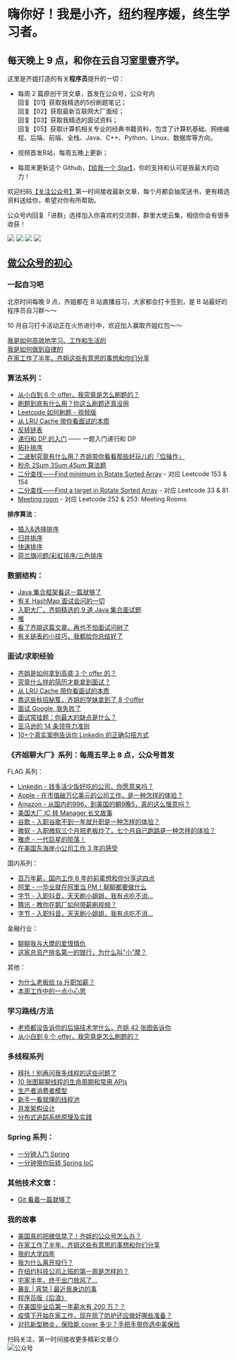 # 嗨你好！我是小齐，纽约程序媛，终生学习者。
## 每天晚上 9 点，和你在云自习室里壹齐学。

这里是齐姐打造的有关**程序员**提升的一切：

- 每周 2 篇原创干货文章，首发在公众号，公众号内  
回复【01】获取我精选的5份刷题笔记；  
回复【02】获取最新互联网大厂面经；  
回复【03】获取我精选的面试资料；  
回复【05】获取计算机相关专业的经典书籍资料，包含了计算机基础、网络编程、后端、前端、全栈、Java、C++、Python、Linux、数据库等方向。  

- 视频首发B站，每周五晚上更新；

- 每周末更新这个 Github，[【给我一个 Star】](https://github.com/xiaoqi6666/NYCSDE)，你的支持和认可是我最大的动力！  

欢迎扫码[【关注公众号】](#公众号)第一时间接收最新文章，每个月都会抽奖送书，更有精选资料送给你，希望对你有所帮助。

公众号内回复「进群」选择加入你喜欢的交流群，群里大佬云集，相信你会有很多收获！


[![](https://img.shields.io/badge/公众号-码农田小齐-brightgreen)](#公众号)
[![](https://img.shields.io/badge/Wechat-私人微信-red)](#微信)
[![](https://img.shields.io/badge/哔哩哔哩-B站-ff69b4)](https://space.bilibili.com/494413969)
[![](https://img.shields.io/badge/Youtube-油管-ff69b4)](https://www.youtube.com/channel/UCs9h4-b9r6yR1zl4yf6lCmQ)

## [做公众号的初心](https://mp.weixin.qq.com/s?__biz=MzIzNDQ3MzgxMw==&mid=2247483805&idx=1&sn=a518935eb89599aea7ef9f091e5cd870&chksm=e8f491a7df8318b17519bf5779af17bfdcf3b054c096f7669a4ac850f7bfe39228e2e88ad6be&token=939207694&lang=zh_CN#rd)  

### 一起自习吧  

北京时间每晚 9 点，齐姐都在 B 站直播自习，大家都会打卡签到，是 B 站最好的程序员自习群～～

10 月自习打卡活动正在火热进行中，欢迎加入赢取齐姐红包～～  

[我是如何高效地学习、工作和生活的](https://t.1yb.co/3p0L)    
[我是如何做到自律的](https://tinyurl.com/y6lco737)  
[在家工作了半年，齐姐这些有意思的事想和你们分享](https://mp.weixin.qq.com/s?__biz=MzIzNDQ3MzgxMw==&mid=2247486492&idx=1&sn=a9af3e17422aaafac82f9280b873c0ef&chksm=e8f49c26df831530448f5815fcd2c3d40d6a2794e56012d055f9168765f0a1f1cd7d4cf535ac&token=445384448&lang=zh_CN#rd)  

### 算法系列：
- [从小白到 6 个 offer，我究竟是怎么刷题的？](https://mp.weixin.qq.com/s/B9ttml8KX7kn7K1mvbRbng)  
- [刷题到底有什么用？你这么刷题还真没用](https://mp.weixin.qq.com/s/afgfp3FQAauywAEElibD9w)  
- [Leetcode 如何刷题 - 视频版](https://t.1yb.co/3p0R)  
- [从 LRU Cache 带你看面试的本质](https://t.1yb.co/3p0S)  
- [反转链表](https://t.1yb.co/3p0Q)  
- [递归和 DP 的入门](http://mp.weixin.qq.com/s?__biz=MzIzNDQ3MzgxMw==&mid=100000222&idx=1&sn=2882975d5ed764368ba09d352a1c3c36&chksm=68f491e45f8318f2140d980c6b73b1318e3ef8be31194f4cf3bce054bfe93dc433dcb19be2a9#rd) —— 一题入门递归和 DP   
- [拓扑排序](http://mp.weixin.qq.com/s?__biz=MzIzNDQ3MzgxMw==&mid=100000183&idx=1&sn=09ea301acf7dd74656e9c78bea03f674&chksm=68f4918d5f83189ba10a3a5f845d16e95b95c48cec684b06e2ad6c313f35f2a4e2531bd9d8d7#rd)    
- [二进制究竟有什么用？齐姐带你看看那些好玩儿的「位操作」](https://mp.weixin.qq.com/s?__biz=MzIzNDQ3MzgxMw==&mid=2247485805&idx=1&sn=f96eb8cbfb70d9c36cc0600c7358ca81&chksm=e8f49957df8310411155d2f8d6789d19e4afca1138316fa1df27784a4bbb5cb6d05f3b745a94&token=462746322&lang=zh_CN#rd)  
- [秒杀 2Sum 3Sum 4Sum 算法题](https://mp.weixin.qq.com/s/cadPDq7D3IYYnnMWTWhf_g)  
- [二分查找——Find minimum in Rotate Sorted Array](https://mp.weixin.qq.com/s/C8KcEkYsqtcW1yniXARPbw) - 对应 Leetcode 153 & 154     
- [二分查找——Find a target in Rotate Sorted Array](https://mp.weixin.qq.com/s/jJzTKJTaMIx753XwVYT8pw) - 对应 Leetcode 33 & 81  
- [Meeting room](https://mp.weixin.qq.com/s/x-kroWsyFgqmQhlB793TOg) - 对应 Leetcode 252 & 253: Meeting Rooms   

**排序算法**：  
  - [插入&选择排序](http://mp.weixin.qq.com/s?__biz=MzIzNDQ3MzgxMw==&mid=100000660&idx=1&sn=c4bb44f5700e304bce10d43943a2f50f&chksm=68f493ae5f831ab8b7fa7fbca4265226248ac6c412f24cad6c9ee6035ec4d5c56cdcc550edac#rd)  
  - [归并排序](http://mp.weixin.qq.com/s?__biz=MzIzNDQ3MzgxMw==&mid=100000707&idx=1&sn=1451c045270ba5278d121df641547603&chksm=68f493f95f831aefb881f53f81299eed19c20ea22f36e110baf1620a8f1eedea7c89b3723815#rd)  
  - [快速排序](http://mp.weixin.qq.com/s?__biz=MzIzNDQ3MzgxMw==&mid=100000886&idx=1&sn=a6121c5eb2031646012fa434aee5f883&chksm=68f4944c5f831d5a3e49c3e6c1314a21d4658886ce3e4e72f0be8a5532514851418a1d3f4ccd#rd)  
  - [荷兰旗问题/彩虹排序/三色排序](http://mp.weixin.qq.com/s?__biz=MzIzNDQ3MzgxMw==&mid=100000907&idx=1&sn=a1edaefa4e6ccf82ecaa9f95a32d14ab&chksm=68f494b15f831da77f86042e4e560461a620def40f6ff8172a6ae778a210ab0385113d2f3a91#rd)   



### 数据结构：

- [Java 集合框架看这一篇就够了](https://t.1yb.co/3p0G)  
- [有关 HashMap 面试会问的一切](http://mp.weixin.qq.com/s?__biz=MzIzNDQ3MzgxMw==&mid=100000171&idx=1&sn=4e38e67791f3f67e15aea2e666f6d308&chksm=68f491915f831887f943356c45dac6c8ebacd1bef31432d0aec509ec3a3b835fe0c1f5c5cc4a#rd)  
- [入职大厂，齐姐精选的 9 道 Java 集合面试题](https://t.1yb.co/3p0K)  
- [堆](https://t.1yb.co/3p0I)    
- [看了齐姐这篇文章，再也不怕面试问树了](http://mp.weixin.qq.com/s?__biz=MzIzNDQ3MzgxMw==&mid=2247485454&idx=1&sn=1d87aa9d561af3000fabd0299bc5641f&chksm=e8f49834df831122441f6b7fc6485e29b1b0206232cf4ea744da5a5164d42fd45f92b45c2e8a#rd)  
- [有关链表的小技巧，我都给你总结好了](https://mp.weixin.qq.com/s/dvdFf2eorAFtdL-y7FMpOA)  


### 面试/求职经验  
- [齐姐是如何拿到高盛 3 个 offer 的？](https://mp.weixin.qq.com/s/z9INuG2TsC_ngV0MTW4RWQ)  
- [究竟什么样的简历才能拿到面试？](https://mp.weixin.qq.com/s/SFK6hGBLSeWHAtt3aNsFWQ)  
- [从 LRU Cache 带你看面试的本质](https://t.1yb.co/3p0S)   
- [靠这些秋招秘笈，齐姐的学妹拿到了 8 个offer](https://mp.weixin.qq.com/s/YnhMnq20kB2cQ2FC0acgbA)  
- [ 面试 Google, 我失败了](http://mp.weixin.qq.com/s?__biz=MzIzNDQ3MzgxMw==&mid=2247484166&idx=1&sn=889522c3b9597196b2013596fc77acbf&chksm=e8f4933cdf831a2af4d6397358863797cd17df4f0138b06f58cbf066c35fece92040116c613b#rd)  
- [面试常挂题：你最大的缺点是什么？](http://mp.weixin.qq.com/s?__biz=MzIzNDQ3MzgxMw==&mid=100001078&idx=1&sn=e62b79ef90dbeb6a511cde598e1a18f4&chksm=68f4950c5f831c1a38dcc91562a7c0514f810836c28ca5395b3062fb810e5a19cd33df8f32ff#rd)  
- [亚马逊的 14 条领导力准则](https://t.1yb.co/3p0N)  
- [10+个真实案例告诉你 Linkedin 的正确勾搭方式](http://mp.weixin.qq.com/s?__biz=MzIzNDQ3MzgxMw==&mid=100001156&idx=1&sn=5722dbaaa7db91ba888dfdebb1fd2051&chksm=68f495be5f831ca8638367f32a7352596120570e8ba7355d131475d5dee097c2241d7d22ac94#rd)   


### 《齐姐聊大厂》系列：每周五早上 8 点，公众号首发

FLAG 系列：
- [Linkedin - 钱多活少饭好吃的公司，你愿意来吗？](https://mp.weixin.qq.com/s/SjkKVDYKmH8VwmaXceKy5g)  
- [Apple - 在市值破万亿美元的公司工作，是一种怎样的体验？](https://mp.weixin.qq.com/s/IOemRIL15RDcRQaAF4ibmg)    
- [Amazon - 从国内的996，到美国的朝9晚5，真的这么惬意吗？](https://mp.weixin.qq.com/s?__biz=MzIzNDQ3MzgxMw==&mid=2247485813&idx=1&sn=2897943cfd2f85deb689bdcf159b4fe6&chksm=e8f4994fdf8310596da1140fee500f9e434ca49fc34e380a5639fa31d953c5e371217afe7201&token=462746322&lang=zh_CN#rd)   
- [美国大厂 IC 转 Manager 长文故事](https://mp.weixin.qq.com/s?__biz=MzIzNDQ3MzgxMw==&mid=2247483884&idx=1&sn=4f704c25281c3fab9439ec52d676c5c3&chksm=e8f491d6df8318c004c106eec5101de45ea9a5f4f760cf7735ddb88f12b9080b4fb8d5d3d67e&token=939207694&lang=zh_CN#rd)  
- [谷歌 - 入职谷歌不到一年就升职是一种怎样的体验？](https://mp.weixin.qq.com/s/eiVHQYyCitbrxaEV7LC_dQ)  
- [微软 - 入职微软三个月把老板炒了，七个月自己跑路是一种怎样的体验？](https://mp.weixin.qq.com/s/Dd4bpWKe7uWupiC7n7iJ6w)  
- [雅虎 - 一代巨星的陨落！](https://mp.weixin.qq.com/s/YmNGFQ2BERkcG1jCHuE1Fg)   
- [在美国东海岸小公司工作 3 年的感受](https://mp.weixin.qq.com/s/AFtluIJuQsX-Zg7U2KVpaA)  

国内系列：  
- [百万年薪，国内工作 6 年的前辈想和你分享这四点](https://mp.weixin.qq.com/s/euCJ4OdAe2MocJq9lwWQiw)  
- [阿里 - 一毕业就在阿里当 PM！聊聊都要做什么](https://mp.weixin.qq.com/s?__biz=MzIzNDQ3MzgxMw==&mid=2247486499&idx=1&sn=340e45ef414c33a4aa42e4e48b16363d&chksm=e8f49c19df83150ffa16c3527bd69f861c1445ae7d3963df73fa2fed727d295d92760faabf45&token=2017775268&lang=zh_CN#rd)
- [字节 - 入职抖音，天天刷小姐姐，我有点吃不消...](https://mp.weixin.qq.com/s?__biz=MzIzNDQ3MzgxMw==&mid=2247486064&idx=1&sn=1de0ea6001eea50b0786966ccb2515b6&chksm=e8f49a4adf83135cec5e440125b6bf6cde96ab3bf1de942243fd78c49b65a30f9c78ff03abf2&token=462746322&lang=zh_CN#rd)  
- [腾讯 - 教你在鹅厂如何带薪刷视频？](https://mp.weixin.qq.com/s/5zLKEfg9qzMtcfJtsjoKcA)  
- [字节 - 入职抖音，天天刷小姐姐，我有点吃不消...](https://mp.weixin.qq.com/s?__biz=MzIzNDQ3MzgxMw==&mid=2247486064&idx=1&sn=1de0ea6001eea50b0786966ccb2515b6&chksm=e8f49a4adf83135cec5e440125b6bf6cde96ab3bf1de942243fd78c49b65a30f9c78ff03abf2&token=462746322&lang=zh_CN#rd)  

金融行业：  
- [聊聊我与大摩的爱恨情仇](https://t.1yb.co/3p0F)  
- [这家总资产排名第一的银行，为什么叫“小”摩？](http://mp.weixin.qq.com/s?__biz=MzIzNDQ3MzgxMw==&mid=2247485705&idx=1&sn=0f87df11c5153127958f3e5f2f8da634&chksm=e8f49933df831025c474507b80c3330fdcd5aa040f7af03c6a5956c25c22b4ee3824083b79ed&token=462746322&lang=zh_CN#rd)  

其他：  
- [为什么老板给 ta 升职加薪？](https://mp.weixin.qq.com/s?__biz=MzIzNDQ3MzgxMw==&mid=2247484949&idx=1&sn=f00cb18881a5f02ffb237921ac82f67e&chksm=e8f4962fdf831f39d4b042a4bedd593683dc2cc7e254516c773816e9b47e27433ee097fc3d87&token=939207694&lang=zh_CN#rd)  
- [本周工作中的一点小心思](https://mp.weixin.qq.com/s?__biz=MzIzNDQ3MzgxMw==&mid=2247483987&idx=1&sn=9ed0f6c3036b7e42ddd830144894bafb&chksm=e8f49269df831b7f2eef2bdd80854a6ebb9083ed4ed19e6f0a3bc788ce0eb791a3834218c753&token=939207694&lang=zh_CN#rd) 

### 学习路线/方法  
- [老师都没告诉你的后端技术学什么，齐姐 42 张图告诉你](https://mp.weixin.qq.com/s?__biz=MzIzNDQ3MzgxMw==&mid=2247486174&idx=1&sn=d25f4b11a6ea70134e354a3fc10f4fc6&chksm=e8f49ae4df8313f262388b5b0c7bcd2f518abb14a0f1b9a2df07528bdd02e9ff7fe8ce13e618&token=939207694&lang=zh_CN#rd)  
- [从小白到 6 个 offer，我究竟是怎么刷题的？](https://mp.weixin.qq.com/s/B9ttml8KX7kn7K1mvbRbng)  


### 多线程系列

- [拜托！别再问我多线程的这些问题了](https://mp.weixin.qq.com/s?__biz=MzIzNDQ3MzgxMw==&mid=2247485902&idx=1&sn=0df41b33ce6b32487316f3978c3330fa&chksm=e8f499f4df8310e2b1deb1c2d88e3162c6f722b6ec21269a6958f4020660b142e3435f054989&token=462746322&lang=zh_CN#rd)   
- [10 张图聊聊线程的生命周期和常用 APIs](https://mp.weixin.qq.com/s?__biz=MzIzNDQ3MzgxMw==&mid=2247486125&idx=1&sn=25a60aee4bfdec8e506d5747db215431&chksm=e8f49a97df831381d55cee82ce305f7e3a4cb2c732138725454c1f437b2d36ec3140db955b8a&token=462746322&lang=zh_CN#rd)  
- [生产者消费者模型](https://mp.weixin.qq.com/s/lop3rstbKymJ5TTrdMQ4mw)
- [新手一看就懂的线程池](https://mp.weixin.qq.com/s/FkJj7X0uNG1pbsZL0Wjhkg)
- [并发架构设计](https://mp.weixin.qq.com/s/m7RoJcgphR9B8OEyHt603g)
- [分布式追踪系统原理及实践](https://mp.weixin.qq.com/s/1TVsxplw_FdB4Kv4tf8tBQ)



### Spring 系列：  

- [一分钟入门 Spring](https://mp.weixin.qq.com/s/5lM4TeK2CioyzSyRP1cROg)    
- [一分钟带你玩转 Spring IoC](https://mp.weixin.qq.com/s/F_ISmJwNuH1I3l6IXua2SQ)   


### 其他技术文章：  

- [Git 看着一篇就够了](https://t.1yb.co/3p0P)  


### 我的故事  
- [美国真的把微信禁了！齐姐的公众号怎么办？](https://mp.weixin.qq.com/s/bOunkWAzAGggSKWU98S9EQ)
- [在家工作了半年，齐姐这些有意思的事想和你们分享](https://mp.weixin.qq.com/s?__biz=MzIzNDQ3MzgxMw==&mid=2247486492&idx=1&sn=a9af3e17422aaafac82f9280b873c0ef&chksm=e8f49c26df831530448f5815fcd2c3d40d6a2794e56012d055f9168765f0a1f1cd7d4cf535ac&token=445384448&lang=zh_CN#rd)  
- [我的大学四年](https://t.1yb.co/3p0O)    
- [我为什么离开投行？](https://t.1yb.co/3p0H)   
- [在纽约科技公司上班的第一周是怎样的？](https://mp.weixin.qq.com/s?__biz=MzIzNDQ3MzgxMw==&mid=2247483804&idx=1&sn=de8a4d70f37ae304173a666bfde5fedf&chksm=e8f491a6df8318b0065bd01321255ce5c3250e19a4c6766a9f8f8ea72718141154d58c28418f&token=939207694&lang=zh_CN#rd)  
- [宅家半年，终于出门放风了...](https://mp.weixin.qq.com/s?__biz=MzIzNDQ3MzgxMw==&mid=2247486085&idx=1&sn=dfa164a2b5abdbe8c2e7598003b8cd22&chksm=e8f49abfdf8313a9d6516fad0f5dfac7bd3ea68f082cbface8e14ecc6414a72dfd7f5c031ac7&token=462746322&lang=zh_CN#rd)  
- [暴乱 | 宵禁 | 最近我身边的事](https://mp.weixin.qq.com/s?__biz=MzIzNDQ3MzgxMw==&mid=2247484758&idx=1&sn=0e93daa214f4105ef92819916c20658e&chksm=e8f4956cdf831c7af3c5db0eddb3e56d101e97234186c053baa479743faca37133682c60c3c0&token=939207694&lang=zh_CN#rd)  
- [程序员版《后浪》](https://mp.weixin.qq.com/s?__biz=MzIzNDQ3MzgxMw==&mid=2247483918&idx=1&sn=bc4d582a4653af63c80c360e9468a6aa&chksm=e8f49234df831b22807615fdf42f612ece1897cd7a78370c8cc984c565f82a45e167d6dac29d&token=939207694&lang=zh_CN#rd)  
- [在美国毕业后第一年薪水有 200 万？？](https://mp.weixin.qq.com/s?__biz=MzIzNDQ3MzgxMw==&mid=2247483898&idx=1&sn=f3ba4ad9092a694469eb9abc8ac9041d&chksm=e8f491c0df8318d65794d8d724c4d137526f27d019a5a1dcd305ea086153d9a15daab43037c9&token=939207694&lang=zh_CN#rd)  
- [疫情下开始在家工作，现在除了防护还应做好哪些准备？](https://mp.weixin.qq.com/s?__biz=MzIzNDQ3MzgxMw==&mid=2247483798&idx=1&sn=3ee12a5a4d8d3290d54ef0d805aaafe1&chksm=e8f491acdf8318ba1e238b603ea050150ffc37467801058a65d5edcd55910f8588e788a3d89b&token=939207694&lang=zh_CN#rd)  
- [对抗新型肺炎，保险能 cover 多少？手把手带你选中美保险](https://mp.weixin.qq.com/s?__biz=MzIzNDQ3MzgxMw==&mid=2247483803&idx=1&sn=10d6fad12d0e15f924d76b4994c2b817&chksm=e8f491a1df8318b76e629251fe6fd521eb4452baa032e9bf897301d1222a0eaf8d227eb19c7c&token=939207694&lang=zh_CN#rd)  




扫码关注，第一时间接收更多精彩文章:smirk:   
<a name="公众号"></a>
![公众号](https://tva1.sinaimg.cn/large/007S8ZIlgy1gil1dxkno4g30g10b91l0.gif)

